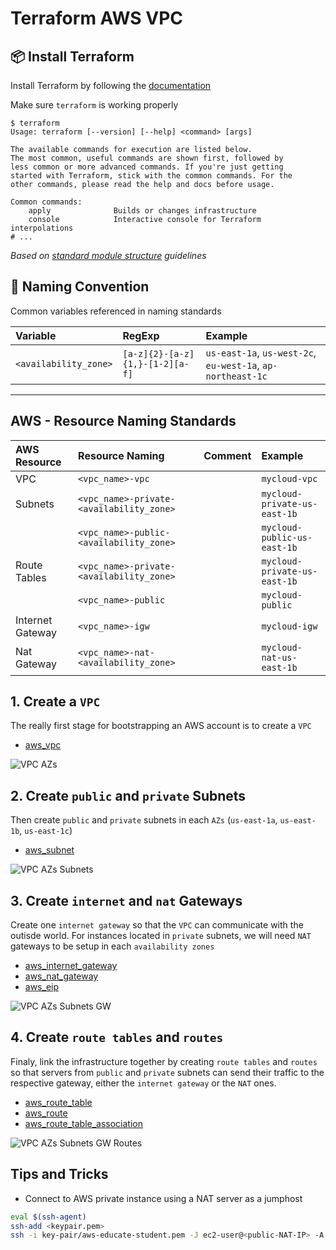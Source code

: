 # Terraform AWS VPC

## :package: Install Terraform

Install Terraform by following the [documentation](https://www.terraform.io/downloads)

Make sure `terraform` is working properly

```hcl
$ terraform
Usage: terraform [--version] [--help] <command> [args]

The available commands for execution are listed below.
The most common, useful commands are shown first, followed by
less common or more advanced commands. If you're just getting
started with Terraform, stick with the common commands. For the
other commands, please read the help and docs before usage.

Common commands:
    apply              Builds or changes infrastructure
    console            Interactive console for Terraform interpolations
# ...
```

*Based on [standard module structure](https://www.terraform.io/docs/modules/create#standard-module-structure) guidelines*

## :triangular_ruler: Naming Convention

Common variables referenced in naming standards

| Variable              | RegExp                          | Example                                                     |
|:----------------------|:--------------------------------|:------------------------------------------------------------|
| `<availability_zone>` | `[a-z]{2}-[a-z]{1,}-[1-2][a-f]` | `us-east-1a`, `us-west-2c`, `eu-west-1a`, `ap-northeast-1c` |

---

## AWS - Resource Naming Standards

| AWS Resource     | Resource Naming                          | Comment | Example                          |
|:-----------------|:-----------------------------------------|:--------|:---------------------------------|
| VPC              | `<vpc_name>-vpc`                         |         | `mycloud-vpc`                    |
| Subnets          | `<vpc_name>-private-<availability_zone>` |         | `mycloud-private-us-east-1b` |
|                  | `<vpc_name>-public-<availability_zone>`                      |         | `mycloud-public-us-east-1b`             |
| Route Tables     | `<vpc_name>-private-<availability_zone>` |         | `mycloud-private-us-east-1b` |
|                  | `<vpc_name>-public`                      |         | `mycloud-public`             |
| Internet Gateway | `<vpc_name>-igw`                         |         | `mycloud-igw`                |
| Nat Gateway      | `<vpc_name>-nat-<availability_zone>`     |         | `mycloud-nat-us-east-1b`     |


## 1. Create a `VPC`

The really first stage for bootstrapping an AWS account is to create a `VPC`

* [aws_vpc](https://registry.terraform.io/providers/hashicorp/aws/latest/docs/resources/vpc)

![VPC AZs](./docs/2-vpc-azs.png)

## 2. Create `public` and `private` Subnets

Then create `public` and `private` subnets in each `AZs` (`us-east-1a`, `us-east-1b`, `us-east-1c`)

* [aws_subnet](https://registry.terraform.io/providers/hashicorp/aws/latest/docs/resources/subnet)

![VPC AZs Subnets](./docs/3-vpc-azs-subnets.png)

## 3. Create `internet` and `nat` Gateways

Create one `internet gateway` so that the `VPC` can communicate with the outisde world. For instances located in `private` subnets, we will need `NAT` gateways to be setup in each `availability zones`

* [aws_internet_gateway](https://registry.terraform.io/providers/hashicorp/aws/latest/docs/resources/internet_gateway)
* [aws_nat_gateway](https://registry.terraform.io/providers/hashicorp/aws/latest/docs/resources/nat_gateway)
* [aws_eip](https://registry.terraform.io/providers/hashicorp/aws/latest/docs/resources/eip)

![VPC AZs Subnets GW](./docs/4-vpc-azs-subnets-gw.png)

## 4. Create `route tables` and `routes`

Finaly, link the infrastructure together by creating `route tables` and `routes` so that servers from `public` and `private` subnets can send their traffic to the respective gateway, either the `internet gateway` or the `NAT` ones.

* [aws_route_table](https://registry.terraform.io/providers/hashicorp/aws/latest/docs/resources/route_table)
* [aws_route](https://registry.terraform.io/providers/hashicorp/aws/latest/docs/resources/route)
* [aws_route_table_association](https://registry.terraform.io/providers/hashicorp/aws/latest/docs/resources/route_table_association)

![VPC AZs Subnets GW Routes](./docs/5-vpc-azs-subnets-gw-routing.png)

## Tips and Tricks

* Connect to AWS private instance using a NAT server as a jumphost

```sh
eval $(ssh-agent)
ssh-add <keypair.pem>
ssh -i key-pair/aws-educate-student.pem -J ec2-user@<public-NAT-IP> -A ec2-user@<private-EC2-IP>
```
